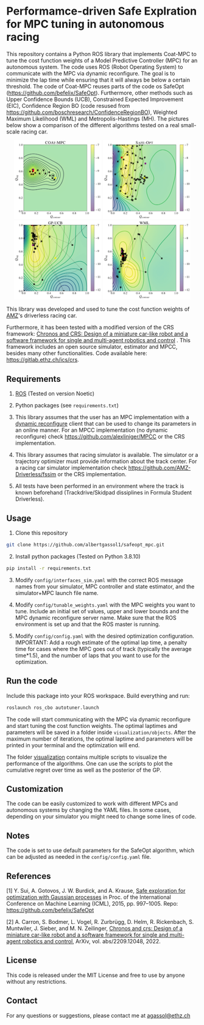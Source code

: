 # Performamce-driven Safe Explration for MPC tuning in autonomous racing

This repository contains a Python ROS library that implements Coat-MPC to tune the cost function weights of a Model Predictive Controller (MPC) for an autonomous system. The code uses ROS (Robot Operating System) to communicate with the MPC via dynamic reconfigure. The goal is to minimize the lap time while ensuring that it will always be below a certain threshold. The code of Coat-MPC reuses parts of the code os SafeOpt (https://github.com/befelix/SafeOpt). Furthermore, other methods such as Upper Confidence Bounds (UCB), Constrained Expected Improvement (EIC), Confidence Region BO (code resused from https://github.com/boschresearch/ConfidenceRegionBO), Weighted Maximum Likelihood (WML) and Metropolis-Hastings (MH). The pictures below show a comparison of the different algorithms tested on a real small-scale racing car.

<p align="center">
  <img src="assets/coat_mpc.png" width="230" />
  <img src="assets/safeopt_original.png" width="230" />
  <img src="assets/ucb.png" width="230" />
  <img src="assets/wml.png" width="230" />
</p>

This library was developed and used to tune the cost function weights of [AMZ](https://www.amzracing.ch/en)'s driverless racing car.

Furthermore, it has been tested with a modified version of the  CRS framework: [Chronos and CRS: Design of a miniature car-like robot and a software
framework for single and multi-agent robotics and control](https://arxiv.org/pdf/2209.12048.pdf) . This framework includes an open source simulator, estimator and MPCC, besides many other functionalities. Code available here: https://gitlab.ethz.ch/ics/crs.

## Requirements
1. [ROS](https://wiki.ros.org/noetic) (Tested on version Noetic)

2. Python packages (see ```requirements.txt```)

3. This library assumes that the user has an MPC implementation with a [dynamic reconfigure](http://wiki.ros.org/dynamic_reconfigure) client that can be used to change its parameters in an online manner. For an MPCC implementation (no dynamic reconfigure) check https://github.com/alexliniger/MPCC or the CRS implementation.

4. This library assumes that racing simulator is available. The simulator or a trajectory optimizer must provide information about the track center. For a racing car simulator implementation check https://github.com/AMZ-Driverless/fssim or the CRS implementation.

5. All tests have been performed in an environment where the track is known beforehand (Trackdrive/Skidpad dissiplines in Formula Student Driverless). 

## Usage
1. Clone this repository
```bash
git clone https://github.com/albertgassol1/safeopt_mpc.git
```
2. Install python packages (Tested on Python 3.8.10)
```bash
pip install -r requirements.txt
```
3. Modify ```config/interfaces_sim.yaml``` with the correct ROS message names from your simulator, MPC controller and state estimator, and the simulator+MPC launch file name. 

4. Modify ```config/tunable_weights.yaml``` with the MPC weights you want to tune. Include an initial set of values, upper and lower bounds and the MPC dynamic reconfigure server name. 
Make sure that the ROS environment is set up and that the ROS master is running.

5. Modify ```config/config.yaml``` with the desired optimization configuration. IMPORTANT: Add a rough estimate of the optimal lap time, a penalty time for cases where the MPC goes out of track (typically the average time*1.5), and the number of laps that you want to use for the optimization.

## Run the code

Include this package into your ROS workspace. Build everything and run:
```bash
roslaunch ros_cbo autotuner.launch
```

The code will start communicating with the MPC via dynamic reconfigure and start tuning the cost function weights.
The optimal laptimes and parameters will be saved in a folder inside ```visualization/objects```.
After the maximum number of iterations, the optimal laptime and parameters will be printed in your terminal and the optimization will end.

The folder [visualization](./visualization) contains multiple scripts to visualize the performance of the algorithms. One can use the scripts to plot the cumulative regret over time as well as the posterior of the GP.

## Customization
The code can be easily customized to work with different MPCs and autonomous systems by changing the YAML files. In some cases, depending on your simulator you might need to change some lines of code.

## Notes

The code is set to use default parameters for the SafeOpt algorithm, which can be adjusted as needed in the ```config/config.yaml``` file.


## References

<a id="1">[1]</a> 
	Y. Sui, A. Gotovos, J. W. Burdick, and A. Krause, [Safe exploration for optimization with Gaussian processes](https://las.inf.ethz.ch/files/sui15icml-long.pdf) in Proc. of the International Conference on Machine Learning (ICML), 2015, pp. 997–1005. Repo: https://github.com/befelix/SafeOpt

<a id="1">[2]</a> 
	A. Carron, S. Bodmer, L. Vogel, R. Zurbrügg, D. Helm, R. Rickenbach, S. Muntwiler, J. Sieber, and M. N. Zeilinger, [Chronos and crs: Design of a miniature car-like robot and a software framework for single and multi-agent robotics and control](https://arxiv.org/pdf/2209.12048.pdf), ArXiv, vol. abs/2209.12048, 2022.


## License
This code is released under the MIT License and free to use by anyone without any restrictions.

## Contact
For any questions or suggestions, please contact me at agassol@ethz.ch
